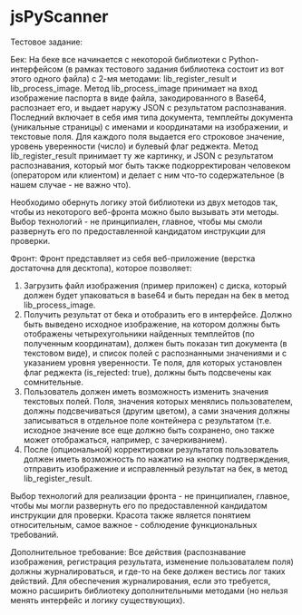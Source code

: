 # jsPyScanner

Тестовое задание:

Бек:
  На беке все начинается с некоторой библиотеки с Python-интерфейсом (в рамках тестового
  задания библиотека состоит из вот этого одного файла) с 2-мя методами:
  lib_register_result и lib_process_image.
  Метод lib_process_image принимает на вход изображение паспорта в виде файла,
  закодированного в Base64, распознает его, и выдает наружу JSON с результатом
  распознавания. Последний включает в себя имя типа документа, темплейты документа
  (уникальные страницы) с именами и координатами на изображении, и текстовые поля.
  Для каждого поля выдается его строковое значение, уровень уверенности (число) и
  булевый флаг реджекта.
  Метод lib_register_result принимает ту же картинку, и JSON с результатом
  распознавания, который мог быть также подкорректирован человеком (оператором
  или клиентом) и делает с ним что-то содержательное (в нашем случае - не важно что).

  Необходимо обернуть логику этой библиотеки из двух методов так, чтобы из некоторого
  веб-фронта можно было вызывать эти методы. Выбор технологий - не принципиален,
  главное, чтобы мы смоли развернуть его по предоставленной кандидатом инструкции
  для проверки.

Фронт:
  Фронт представляет из себя веб-приложение (верстка достаточна для десктопа), которое позволяет:
  1. Загрузить файл изображения (пример приложен) с диска, который должен будет упаковаться
     в base64 и быть передан на бек в метод lib_process_image.
  2. Получить результат от бека и отобразить его в интерфейсе. Должно быть выведено
     исходное изображение, на котором должны быть отображены четырехугольники
     найденных темплейтов (по полученным координатам), должен быть показан тип
     документа (в текстовом виде), и список полей с распознанными значениями и с указанием
     уровня уверенности. Те поля, для которых установлен флаг реджекта (is_rejected: true),
     должны быть подсвечены как сомнительные.
  3. Пользователь должен иметь возможность изменить значения текстовых полей. Поля,
     значения которых менялись пользователем, должны подсвечиваться (другим цветом),
     а сами значения должны записываться в отдельное поле контейнера с результатом
     (т.е. исходное значение все еще должно быть сохранено, оно также может отображаться,
     например, с зачеркиванием).
  4. После (опциональной) корректировки результатов пользователь должен иметь
     возможность по нажатию на кнопку подтверждения, отправить изображение и исправленный
     результат на бек, в метод lib_register_result.

  Выбор технологий для реализации фронта - не принципиален, главное, чтобы мы могли
  развернуть его по предоставленной кандидатом инструкции для проверки. Красота также
  является понятием относительным, самое важное - соблюдение функциональных требований.

Дополнительное требование:
  Все действия (распознавание изображения, регистрация результата, изменение пользоваталем поля)
  должны журналироваться, и где-то на беке должен вестись лог таких действий. Для обеспечения
  журналирования, если это требуется, можно расширить библиотеку дополнительными методами (но
  нельзя менять интерфейс и логику существующих).
